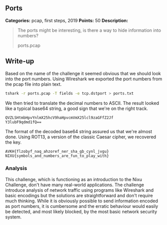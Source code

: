 ## Ports

**Categories:** pcap, first steps, 2019
**Points:** 50
**Description:**

>  The ports might be interesting, is there a way to hide information into numbers?
>  
>  
>  ports.pcap
>  


## Write-up

Based on the name of the challenge it seemed obvious that we should look into the port numbers. Using Wireshark we exported the port numbers from the pcap file into plain text.

```bash
tshark -r ports.pcap -T fields -e tcp.dstport > ports.txt
```

We then tried to translate the decimal numbers to ASCII. The result looked like a typical base64 string, a good sign that we're on the right track.

```
QVZLSHtmbHpvYnlmX25hcV9haHpvcmVmX25lcl9zaGFfZ2Jf
Y3lubF9qdmd1fQ==
```

The format of the decoded base64 string assured us that we're almost done. Using ROT13, a version of the classic Caesar cipher, we recovered the key.

```
AVKH{flzobyf_naq_ahzoref_ner_sha_gb_cynl_jvgu}
NIXU{symbols_and_numbers_are_fun_to_play_with}
```

### Analysis

This challenge, which is functioning as an introduction to the Nixu Challenge, don't have many real-world applications. The challenge introduce analysis of network traffic using programs like Wireshark and basic encodings but the solutions are straightforward and don't require much thinking. While it is obviously possible to send information encoded as port numbers, it is cumbersome and the erratic behaviour would easily be detected, and most likely blocked, by the most basic network security system.

